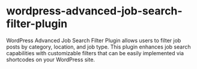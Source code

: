 # wordpress-advanced-job-search-filter-plugin
WordPress Advanced Job Search Filter Plugin allows users to filter job posts by category, location, and job type. This plugin enhances job search capabilities with customizable filters that can be easily implemented via shortcodes on your WordPress site.
